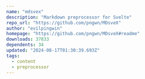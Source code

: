 ```yaml
---
name: "mdsvex"
description: "Markdown preprocessor for Svelte"
repo_url: "https://github.com/pngwn/MDsveX"
author: "evilpingwin"
homepage: "https://github.com/pngwn/MDsveX#readme"
downloads: 37833
dependents: 34
updated: "2024-08-17T01:30:39.693Z"
tags: 
  - content
  - preprocessor
---
```

